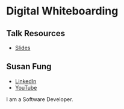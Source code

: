 # Digital Whiteboarding

## Talk Resources
* [Slides](https://www.canva.com/design/DAFyNqCxtF8/9OPmDZ_WT5KHQTzMpdJlMw/view?utm_content=DAFyNqCxtF8&utm_campaign=designshare&utm_medium=link&utm_source=editor)


## Susan Fung<!-- include: Susan.md -->

* [LinkedIn](https://www.linkedin.com/in/susan-fung/)
* [YouTube](https://www.youtube.com/@susanfung)

I am a Software Developer.
<!-- endInclude -->

